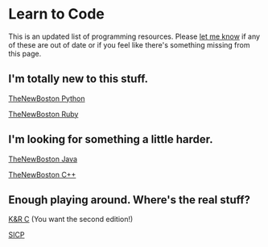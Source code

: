 <title>Learn Code! - Dave's World</title>

Learn to Code
=============

This is an updated list of programming resources. Please 
[let me know](/contact.html) if any of these are out of date or if you feel like
there's something missing from this page.

I'm totally new to this stuff.
------------------------------

[TheNewBoston Python](https://buckysroom.org/videos.php?cat=36)

[TheNewBoston Ruby](https://buckysroom.org/videos.php?cat=50)

I'm looking for something a little harder.
------------------------------------------

[TheNewBoston Java](https://buckysroom.org/videos.php?cat=31)

[TheNewBoston C++](https://buckysroom.org/videos.php?cat=16)

Enough playing around. Where's the real stuff?
----------------------------------------------

[K&R C](http://www.iso-9899.info/wiki/Special:Booksources/0131103628) 
(You want the second edition!)

[SICP](http://mitpress.mit.edu/sicp/full-text/book/book.html)